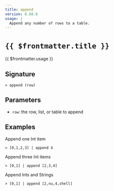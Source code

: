 ```yaml
---
title: append
version: 0.68.0
usage: |
  Append any number of rows to a table.
---
```


# <code>{{ $frontmatter.title }}</code>

<div style='white-space: pre-wrap;'>{{ $frontmatter.usage }}</div>

## Signature

```> append (row)```

## Parameters

 -  `row`: the row, list, or table to append

## Examples

Append one Int item
```shell
> [0,1,2,3] | append 4
```

Append three Int items
```shell
> [0,1] | append [2,3,4]
```

Append Ints and Strings
```shell
> [0,1] | append [2,nu,4,shell]
```

